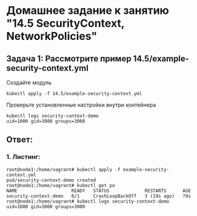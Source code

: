 # Домашнее задание к занятию "14.5 SecurityContext, NetworkPolicies"

## Задача 1: Рассмотрите пример 14.5/example-security-context.yml

Создайте модуль

```
kubectl apply -f 14.5/example-security-context.yml
```

Проверьте установленные настройки внутри контейнера

```
kubectl logs security-context-demo
uid=1000 gid=3000 groups=3000
```

## Ответ:

### 1. Листинг:
```
root@node1:/home/vagrant# kubectl apply -f example-security-context.yml
pod/security-context-demo created
root@node1:/home/vagrant# kubectl get po
NAME                    READY   STATUS             RESTARTS      AGE
security-context-demo   0/1     CrashLoopBackOff   3 (19s ago)   79s
root@node1:/home/vagrant# kubectl logs security-context-demo
uid=1000 gid=3000 groups=3000
```
